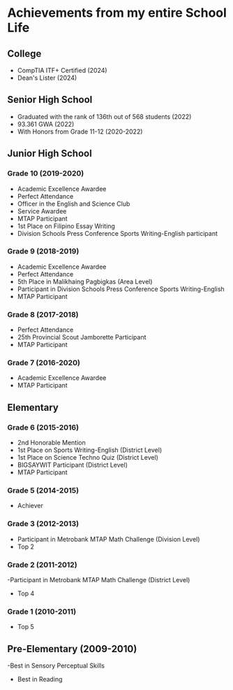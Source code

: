 # Achievements from my entire School Life

## College
- CompTIA ITF+ Certified (2024)
- Dean's Lister (2024)

## Senior High School
- Graduated with the rank of 136th out of 568 students (2022)
- 93.361 GWA (2022)
- With Honors from Grade 11-12 (2020-2022)
  
## Junior High School
### Grade 10 (2019-2020)
- Academic Excellence Awardee
- Perfect Attendance 
- Officer in the English and Science Club
- Service Awardee
- MTAP Participant
- 1st Place on Filipino Essay Writing
- Division Schools Press Conference Sports Writing-English participant
### Grade 9 (2018-2019)
- Academic Excellence Awardee
- Perfect Attendance
- 5th Place in Malikhaing Pagbigkas (Area Level)
- Participant in Division Schools Press Conference Sports Writing-English
- MTAP Participant
### Grade 8 (2017-2018)
- Perfect Attendance
- 25th Provincial Scout Jamborette Participant
- MTAP Participant
### Grade 7 (2016-2020)
- Academic Excellence Awardee
- MTAP Participant

## Elementary
### Grade 6 (2015-2016)
- 2nd Honorable Mention
- 1st Place on Sports Writing-English (District Level)
- 1st Place on Science Techno Quiz (District Level)
- BIGSAYWIT Participant (District Level)
- MTAP Participant
### Grade 5 (2014-2015)
- Achiever
### Grade 3 (2012-2013)
- Participant in Metrobank MTAP Math Challenge (Division Level)
- Top 2
### Grade 2 (2011-2012)
-Participant in Metrobank MTAP Math Challenge (District Level)
- Top 4
### Grade 1 (2010-2011)
- Top 5

## Pre-Elementary (2009-2010)
-Best in Sensory Perceptual Skills
- Best in Reading
